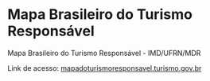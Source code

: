 # Mapa Brasileiro do Turismo Responsável

Mapa Brasileiro do Turismo Responsável - IMD/UFRN/MDR

Link de acesso:
[mapadoturismoresponsavel.turismo.gov.br](mapadoturismoresponsavel.turismo.gov.br)
